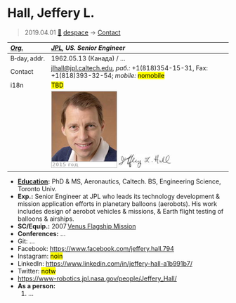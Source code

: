 # Hall, Jeffery L.
> 2019.04.01 [🚀](../index/index.md) [despace](index.md) → [Contact](contact.md)

|*[Org.](contact.md)*|*[JPL](zz_jpl.md), US. Senior Engineer*|
|:--|:--|
|B‑day, addr.|1962.05.13 (Канада) / …|
|Contact|<jlhall@jpl.caltech.edu>, *раб.:* +1(818)354-15-31, Fax: +1(818)393-32-54; *mobile:* <mark>nomobile</mark>|
|i18n|<mark>TBD</mark>|
||![](f/contact/h/hall1_photo.jpg) [![](f/contact/h/hall1_sign_thumb.jpg)](f/contact/h/hall1_sign.png)|

   - **[Education](edu.md):** PhD & MS, Aeronautics, Caltech. BS, Engineering Science, Toronto Univ.
   - **Exp.:** Senior Engineer at JPL who leads its technology development & mission application efforts in planetary balloons (aerobots). His work includes design of aerobot vehicles & missions, & Earth flight testing of balloons & airships.
   - **SC/Equip.:** 2007 [Venus Flagship Mission](venus_flagship_mission.md)
   - **Conferences:** …
   - Git: …
   - Facebook: <https://www.facebook.com/jeffery.hall.794>
   - Instagram: <mark>noin</mark>
   - LinkedIn: <https://www.linkedin.com/in/jeffery-hall-a1b991b7/>
   - Twitter: <mark>notw</mark>
   - <https://www-robotics.jpl.nasa.gov/people/Jeffery_Hall/>
   - **As a person:**
      1. …
